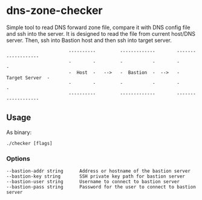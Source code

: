 # dns-zone-checker
Simple tool to read DNS forward zone file, compare it with DNS config file and ssh into the server. It is designed to read the file from current host/DNS server. Then, ssh into Bastion host and then ssh into target server.

```
                       ----------         -------------        -------------------
                       -        -         -           -        -                 -
                       -  Host  -   -->   -  Bastion  -  -->   -  Target Server  -
                       -        -         -           -        -                 -
                       ----------         -------------        -------------------
```
## Usage
As binary:
```
./checker [flags]
```
### Options
```
--bastion-addr string      Address or hostname of the bastion server
--bastion-key string       SSH private key path for bastion server
--bastion-user string      Username to connect to bastion server
--bastion-pass string      Password for the user to connect to bastion server
```
